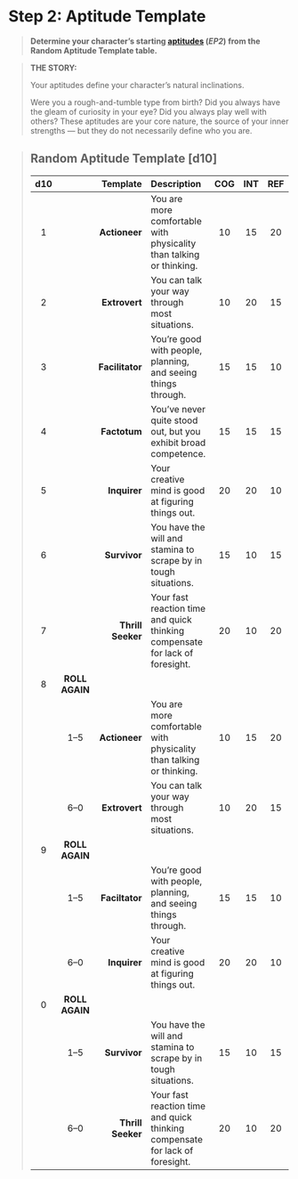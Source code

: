 # Step 2: Aptitude Template

<div class="no-margin">
<blockquote class="header-bg">

**Determine your character’s starting [aptitudes](../../../04/01-character-stats.md#aptitudes) (_EP2_) from the Random Aptitude Template table.**

</blockquote>

<blockquote>

**THE STORY:**

Your aptitudes define your character’s natural inclinations.

Were you a rough-and-tumble type from birth? Did you always have the gleam of curiosity in your eye? Did you always play well with others? These aptitudes are your core nature, the source of your inner strengths — but they do not necessarily define who you are.

</blockquote>
</div>

<blockquote class=table>

## Random Aptitude Template \[d10\]

<div class="tnw1 tnw2">

<sort>

| d10<sort-fixed> |         <sort-fixed>          | Template<sort-by> | Description                                                                  |  COG  |  INT  |  REF  |  SAV  |  SOM  |  WIL  |
| :-------------: | :---------------------------: | ----------------: | :--------------------------------------------------------------------------- | :---: | :---: | :---: | :---: | :---: | :---: |
|        1        |                               |     **Actioneer** | You are more comfortable with physicality than talking or thinking.          |  10   |  15   |  20   |  10   |  20   |  15   |
|        2        |                               |     **Extrovert** | You can talk your way through most situations.                               |  10   |  20   |  15   |  20   |  15   |  10   |
|        3        |                               |   **Facilitator** | You’re good with people, planning, and seeing things through.                |  15   |  15   |  10   |  20   |  10   |  20   |
|        4        |                               |      **Factotum** | You’ve never quite stood out, but you exhibit broad competence.              |  15   |  15   |  15   |  15   |  15   |  15   |
|        5        |                               |      **Inquirer** | Your creative mind is good at figuring things out.                           |  20   |  20   |  10   |  15   |  10   |  15   |
|        6        |                               |      **Survivor** | You have the will and stamina to scrape by in tough situations.              |  15   |  10   |  15   |  10   |  20   |  20   |
|        7        |                               | **Thrill Seeker** | Your fast reaction time and quick thinking compensate for lack of foresight. |  20   |  10   |  20   |  15   |  15   |  10   |
|        8        | <sort-fixed>**ROLL<br>AGAIN** |                   | <sort-restart>                                                               |       |       |       |       |       |       |
|                 |              1–5              |     **Actioneer** | You are more comfortable with physicality than talking or thinking.          |  10   |  15   |  20   |  10   |  20   |  15   |
|                 |              6–0              |     **Extrovert** | You can talk your way through most situations.                               |  10   |  20   |  15   |  20   |  15   |  10   |
|        9        | <sort-fixed>**ROLL<br>AGAIN** |                   |                                                                              |       |       |       |       |       |       |
|                 |              1–5              |    **Faciltator** | You’re good with people, planning, and seeing things through.                |  15   |  15   |  10   |  20   |  10   |  20   |
|                 |              6–0              |      **Inquirer** | Your creative mind is good at figuring things out.                           |  20   |  20   |  10   |  15   |  10   |  15   |
|        0        | <sort-fixed>**ROLL<br>AGAIN** |                   |                                                                              |       |       |       |       |       |       |
|                 |              1–5              |      **Survivor** | You have the will and stamina to scrape by in tough situations.              |  15   |  10   |  15   |  10   |  20   |  20   |
|                 |              6–0              | **Thrill Seeker** | Your fast reaction time and quick thinking compensate for lack of foresight. |  20   |  10   |  20   |  15   |  15   |  10   |

</div>

</blockquote>
